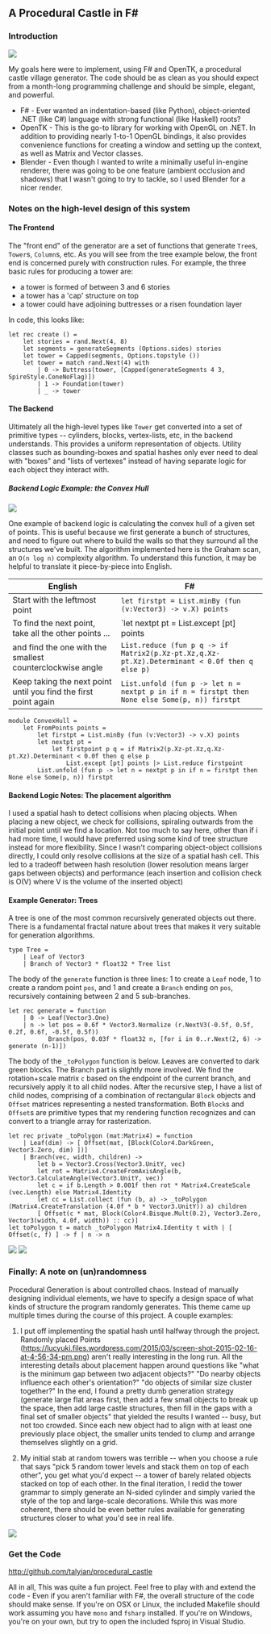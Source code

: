 ## A Procedural Castle in F# ##

### Introduction

![](/images/procedural_castle/render.png)

My goals here were to implement, using F# and OpenTK, a procedural castle village generator.
The code should be as clean as you should expect from a month-long programming challenge
and should be simple, elegant, and powerful.

- F# - Ever wanted an indentation-based (like Python), object-oriented .NET (like C#) language with strong functional (like Haskell) roots?
- OpenTK - This is the go-to library for working with OpenGL on .NET. In addition to providing nearly 1-to-1 OpenGL bindings, it also provides convenience functions for creating a window and setting up the context, as well as Matrix and Vector classes.
- Blender - Even though I wanted to write a minimally useful in-engine renderer, there was going to be one feature (ambient occlusion and shadows) that I wasn't going to try to tackle, so I used Blender for a nicer render.

### Notes on the high-level design of this system

#### The Frontend

The "front end" of the generator are a set of functions that generate `Tree`s, `Tower`s, `Column`s, etc. As you will
see from the tree example below, the front end is concerned purely with construction rules. For example, the three
basic rules for producing a tower are:

* a tower is formed of between 3 and 6 stories
* a tower has a 'cap' structure on top
* a tower could have adjoining buttresses or a risen foundation layer

In code, this looks like:

```
let rec create () =
	let stories = rand.Next(4, 8)
	let segments = generateSegments (Options.sides) stories
	let tower = Capped(segments, Options.topstyle ())
	let tower = match rand.Next(4) with
		| 0 -> Buttress(tower, [Capped(generateSegments 4 3, SpireStyle.ConeNoFlag)])
		| 1 -> Foundation(tower)
		| _ -> tower
```
#### The Backend

Ultimately all the high-level types like `Tower` get converted into a set of primitive types -- cylinders, blocks, vertex-lists,
etc, in the backend understands. This provides a uniform representation of objects. Utility classes such as bounding-boxes
and spatial hashes only ever need to deal with "boxes" and "lists of vertexes" instead of having separate logic
for each object they interact with.

##### Backend Logic Example: the Convex Hull

![](/images/procedural_castle/layout.png)

One example of backend logic is calculating the convex hull of a given set of points. This
is useful because we first generate a bunch of structures, and need to figure out
where to build the walls so that they surround all the structures we've built. The algorithm implemented here
is the Graham scan, an `O(n log n)` complexity algorithm. To understand this function, it may be
helpful to translate it piece-by-piece into English.

| English | F# |
| --- | --- |
| Start with the leftmost point | `let firstpt = List.minBy (fun (v:Vector3) -> v.X) points` |
| To find the next point, take all the other points ... | `let nextpt pt = List.except [pt] points |>` |
| and find the one with the smallest counterclockwise angle | `List.reduce (fun p q -> if Matrix2(p.Xz-pt.Xz,q.Xz-pt.Xz).Determinant < 0.0f then q else p)` |
| Keep taking the next point until you find the first point again | `List.unfold (fun p -> let n = nextpt p in if n = firstpt then None else Some(p, n)) firstpt` |

```
module ConvexHull =
	let FromPoints points =
		let firstpt = List.minBy (fun (v:Vector3) -> v.X) points
		let nextpt pt =
		    let firstpoint p q = if Matrix2(p.Xz-pt.Xz,q.Xz-pt.Xz).Determinant < 0.0f then q else p
				List.except [pt] points |> List.reduce firstpoint
		List.unfold (fun p -> let n = nextpt p in if n = firstpt then None else Some(p, n)) firstpt
```

#### Backend Logic Notes: The placement algorithm

I used a spatial hash to detect collisions when placing objects. When placing a new object, we
check for collisions, spiraling outwards from the initial point until we find a location. Not too much to say here,
other than if i had more time, I would have preferred using some kind of tree structure instead for more flexibility.
Since I wasn't comparing object-object collisions directly, I could only resolve collisions at the size of a spatial hash cell.
This led to a tradeoff between hash resolution (lower resolution means larger gaps between objects) and performance (each insertion
and collision check is O(V) where V is the volume of the inserted object)

#### Example Generator: Trees

A tree is one of the most common recursively generated objects out there. There is a fundamental fractal nature about trees that makes it very suitable for generation algorithms.

```
type Tree =
	| Leaf of Vector3
	| Branch of Vector3 * float32 * Tree list
```
The body of the `generate` function is three lines: 1 to create a `Leaf` node, 1 to create a random point `pos`, and 1 and create a `Branch` ending on `pos`, recursively containing between 2 and 5 sub-branches.

```
let rec generate = function
	| 0 -> Leaf(Vector3.One)
	| n -> let pos = 0.6f * Vector3.Normalize (r.NextV3(-0.5f, 0.5f, 0.2f, 0.6f, -0.5f, 0.5f))
		   Branch(pos, 0.03f * float32 n, [for i in 0..r.Next(2, 6) -> generate (n-1)])
```

The body of the `_toPolygon` function is below. Leaves are converted to dark green blocks.
The Branch part is slightly more involved. We find the rotation+scale matrix `c` based
on the endpoint of the current branch, and recursively apply it to all child nodes.
After the recursive step, I have a list of child nodes, comprising of a combination of rectangular
`Block` objects and `Offset` matrices representing a nested transformation.
Both `Block`s and `Offset`s are primitive types that my rendering function recognizes and can convert to
a triangle array for rasterization.

    let rec private _toPolygon (mat:Matrix4) = function
        | Leaf(dim) -> [ Offset(mat, [Block(Color4.DarkGreen, Vector3.Zero, dim) ])]
        | Branch(vec, width, children) ->
            let b = Vector3.Cross(Vector3.UnitY, vec)
            let rot = Matrix4.CreateFromAxisAngle(b, Vector3.CalculateAngle(Vector3.UnitY, vec))
            let c = if b.Length > 0.001f then rot * Matrix4.CreateScale (vec.Length) else Matrix4.Identity
            let cc = List.collect (fun (b, a) -> _toPolygon (Matrix4.CreateTranslation (4.0f * b * Vector3.UnitY)) a) children
            [ Offset(c * mat, Block(Color4.Bisque.Mult(0.2), Vector3.Zero,  Vector3(width, 4.0f, width)) :: cc)]
    let toPolygon t = match _toPolygon Matrix4.Identity t with | [ Offset(c, f) ] -> f | n -> n

![](/images/procedural_castle/trees.png)
![](/images/procedural_castle/tree2.png)

### Finally: A note on (un)randomness

Procedural Generation is about controlled chaos. Instead of manually designing individual elements, we
have to specify a design space of what kinds of structure the program randomly generates. This theme
came up multiple times during the course of this project. A couple examples:

1) I put off implementing the spatial hash until halfway through the project. Randomly placed Points (https://lucyuki.files.wordpress.com/2015/03/screen-shot-2015-02-16-at-4-56-34-pm.png) aren't really interesting in the long run. All the interesting details about placement happen around questions like "what is the minimum gap between two adjacent objects?" "Do nearby objects influence each other's orientation?" "do objects of similar size cluster together?" In the end, I found a pretty dumb generation strategy (generate large flat areas first, then add a few small objects to break up the space, then add large castle structures, then fill in the gaps with a final set of smaller objects" that yielded the results I wanted -- busy, but not too crowded. Since each new object had to align with at least one previously place object, the smaller units tended to clump and arrange themselves slightly on a grid.

2) My initial stab at random towers was terrible -- when you choose a rule that says "pick 5 random tower levels and stack them on top of each other", you get what you'd expect -- a tower of barely related objects stacked on top of each other. In the final iteration, I redid the tower grammar to simply generate an N-sided cylinder and simply varied the style of the top and large-scale decorations. While this was more coherent, there should be even better rules available for generating structures closer to what you'd see in real life.

![](/images/procedural_castle/towers.png)

### Get the Code

http://github.com/talyian/procedural_castle

All in all, This was quite a fun project. Feel free to play with and extend the code - Even if you aren't familiar with F#, the overall structure of the code should make sense. If you're on OSX or Linux, the included Makefile should work assuming you have `mono` and `fsharp` installed. If you're on Windows, you're on your own, but try to open the included fsproj in Visual Studio.

<script src='/hljs/highlight.js'> </script>
